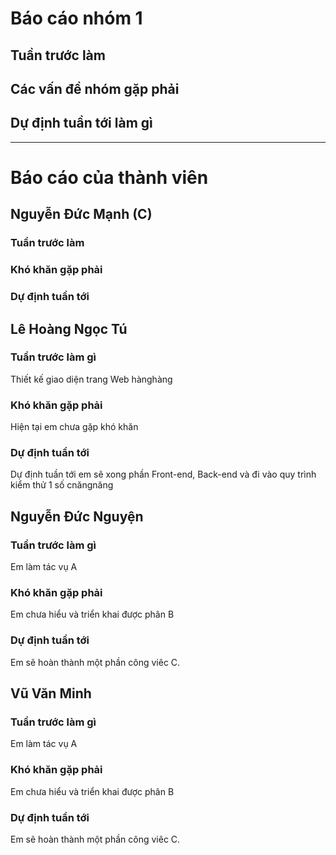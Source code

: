 # Báo cáo nhóm 1

## Tuần trước làm


## Các vấn đề nhóm gặp phải


## Dự định tuần tới làm gì


---

# Báo cáo của thành viên

## Nguyễn Đức Mạnh (C)
### Tuần trước làm
### Khó khăn gặp phải
### Dự định tuần tới


## Lê Hoàng Ngọc Tú

### Tuần trước làm gì
Thiết kế giao diện trang Web hànghàng

### Khó khăn gặp phải
Hiện tại em chưa gặp khó khăn

### Dự định tuần tới
Dự định tuần tới em sẽ xong phần Front-end, Back-end và đi vào quy trình kiểm thử 1 số cnăngnăng

## Nguyễn Đức Nguyện

### Tuần trước làm gì
Em làm tác vụ A

### Khó khăn gặp phải
Em chưa hiểu và triển khai được phân B

### Dự định tuần tới
Em sẽ hoàn thành một phần công viêc C.

## Vũ Văn Minh

### Tuần trước làm gì
Em làm tác vụ A

### Khó khăn gặp phải
Em chưa hiểu và triển khai được phân B

### Dự định tuần tới
Em sẽ hoàn thành một phần công viêc C.
